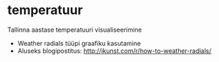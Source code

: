 # temperatuur
Tallinna aastase temperatuuri visualiseerimine
* Weather radials tüüpi graafiku kasutamine
* Aluseks blogipostitus: http://jkunst.com/r/how-to-weather-radials/
